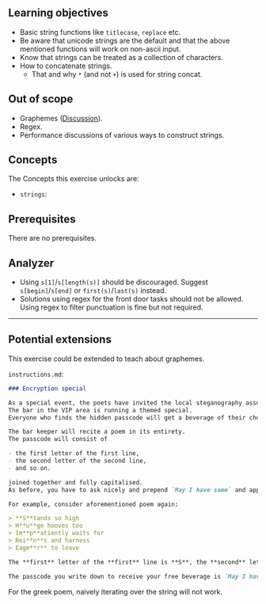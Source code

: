 ## Learning objectives

- Basic string functions like `titlecase`, `replace` etc.
- Be aware that unicode strings are the default and that the above mentioned functions will work on non-ascii input.
- Know that strings can be treated as a collection of characters.
- How to concatenate strings.
  - That and why `*` (and not `+`) is used for string concat.

## Out of scope

- Graphemes ([Discussion](https://github.com/exercism/v3/pull/2944#discussion_r546797486)).
- Regex.
- Performance discussions of various ways to construct strings.

## Concepts

The Concepts this exercise unlocks are:

- `strings`:

## Prerequisites

There are no prerequisites.

## Analyzer

- Using `s[1]`/`s[length(s)]` should be discouraged. Suggest `s[begin]`/`s[end]` or `first(s)`/`last(s)` instead.
- Solutions using regex for the front door tasks should not be allowed. Using regex to filter punctuation is fine but not required.

---

## Potential extensions

This exercise could be extended to teach about graphemes.

`instructions.md`:

```markdown
### Encryption special

As a special event, the poets have invited the local steganography association to exchange ideas on hiding meaning within text.
The bar in the VIP area is running a themed special.
Everyone who finds the hidden passcode will get a beverage of their choice for free.

The bar keeper will recite a poem in its entirety.
The passcode will consist of

- the first letter of the first line,
- the second letter of the second line,
- and so on.

joined together and fully capitalised.
As before, you have to ask nicely and prepend `May I have some` and append `, please?`.

For example, consider aforementioned poem again:

> **S**tands so high
> H**u**ge hooves too
> Im**p**atiently waits for
> Rei**n**s and harness
> Eage**r** to leave

The **first** letter of the **first** line is **S**, the **second** letter of the **second** line is **u**, ..., the **fifth** letter of the **last** line is **r**.

The passcode you write down to receive your free beverage is `May I have some SUPNR, please?`.
```

For the greek poem, naively iterating over the string will not work.
